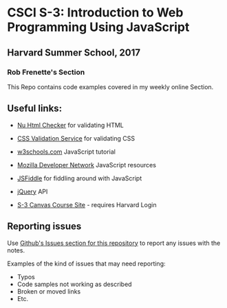 # CSCI S-3: Introduction to Web Programming Using JavaScript

## Harvard Summer School, 2017

### Rob Frenette's Section 

This Repo contains code examples covered in my weekly online Section.

## Useful links:

* [Nu Html Checker](https://validator.w3.org/nu/) for validating HTML
* [CSS Validation Service](https://jigsaw.w3.org/css-validator/) for validating CSS
* [w3schools.com](https://www.w3schools.com/Js/default.asp) JavaScript tutorial
* [Mozilla Developer Network](https://developer.mozilla.org/en-US/docs/Web/JavaScript) JavaScript resources
* [JSFiddle](https://jsfiddle.net/) for fiddling around with JavaScript
* [jQuery](http://api.jquery.com/) API

* [S-3 Canvas Course Site](https://canvas.harvard.edu/courses/26766) - requires Harvard Login
 
## Reporting issues
Use [Github's Issues section for this repository](https://github.com/RobertFrenette/S-3_2017/issues) to report any issues with the notes.

Examples of the kind of issues that may need reporting:
+ Typos
+ Code samples not working as described
+ Broken or moved links
+ Etc.
 